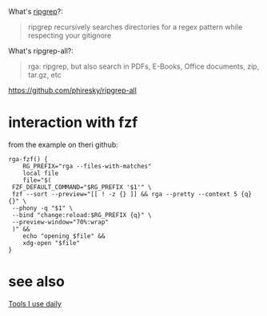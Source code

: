 What's [ripgrep](https://github.com/BurntSushi/ripgrep)?:

> ripgrep recursively searches directories for a regex pattern while respecting your gitignore

What's ripgrep-all?:

> rga: ripgrep, but also search in PDFs, E-Books, Office documents, zip, tar.gz, etc

https://github.com/phiresky/ripgrep-all

# interaction with fzf

from the example on theri github:

	rga-fzf() {
		RG_PREFIX="rga --files-with-matches"
		local file
		file="$(
	 FZF_DEFAULT_COMMAND="$RG_PREFIX '$1'" \
	 fzf --sort --preview="[[ ! -z {} ]] && rga --pretty --context 5 {q} {}" \
	 --phony -q "$1" \
	 --bind "change:reload:$RG_PREFIX {q}" \
	 --preview-window="70%:wrap"
	 )" &&
		echo "opening $file" &&
		xdg-open "$file"
	}

# see also

[Tools I use daily](Tools%20I%20use%20daily.md)
